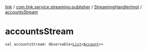 [link](../../index.md) / [com.tink.service.streaming.publisher](../index.md) / [StreamingHandlerImpl](index.md) / [accountsStream](./accounts-stream.md)

# accountsStream

`val accountsStream: Observable<`[`List`](https://kotlinlang.org/api/latest/jvm/stdlib/kotlin.collections/-list/index.html)`<`[`Account`](../../com.tink.model.account/-account/index.md)`>>`